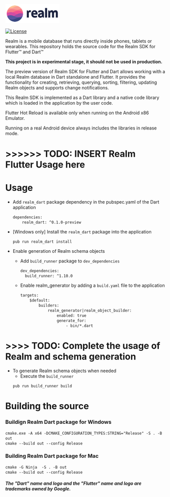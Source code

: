 ![Realm](logo.png)

[![License](https://img.shields.io/badge/License-Apache-blue.svg)](LICENSE)

Realm is a mobile database that runs directly inside phones, tablets or wearables.
This repository holds the source code for the Realm SDK for Flutter™ and Dart™

**This project is in experimental stage, it should not be used in production.**

The preview version of Realm SDK for Flutter and Dart allows working with a local Realm database in Dart standalone and Flutter. It provides the functionality for creating, retrieving, querying, sorting, filtering, updating Realm objects and supports change notifications.

This Realm SDK is implemented as a Dart library and a native code library which is loaded in the application by the user code. 

Flutter Hot Reload is available only when running on the Android x86 Emulator.

Running on a real Android device always includes the libraries in release mode.


# >>>>>> TODO: INSERT Realm Flutter Usage here


# Usage
* Add `realm_dart` package dependency in the pubspec.yaml of the Dart application
    ```
    dependencies:
        realm_dart: ^0.1.0-preview
    ```

* [Windows only] Install the `realm_dart` package into the application

    ```
    pub run realm_dart install
    ``` 

* Enable generation of Realm schema objects 

    * Add `build_runner` package to `dev_dependencies`
        ```
        dev_dependencies:
          build_runner: ^1.10.0
        ```
    * Enable realm_generator by adding a `build.yaml` file to the application
        ```
        targets:
            $default:
                builders:
                    realm_generator|realm_object_builder:
                        enabled: true
                        generate_for:
                            - bin/*.dart 
        ```
# >>>> TODO: Complete the usage of Realm and schema generation

* To generate Realm schema objects when needed 
    * Execute the `build_runner`
    ```
    pub run build_runner build
    ```
 
# Building the source

### Buildign Realm Dart package for Windows
```
cmake.exe -A x64 -DCMAKE_CONFIGURATION_TYPES:STRING="Release" -S . -B out
cmake --build out --config Release
```

### Building Realm Dart package for Mac

```
cmake -G Ninja  -S . -B out
cmake --build out --config Release
```

##### The "Dart" name and logo and the "Flutter" name and logo are trademarks owned by Google. 
